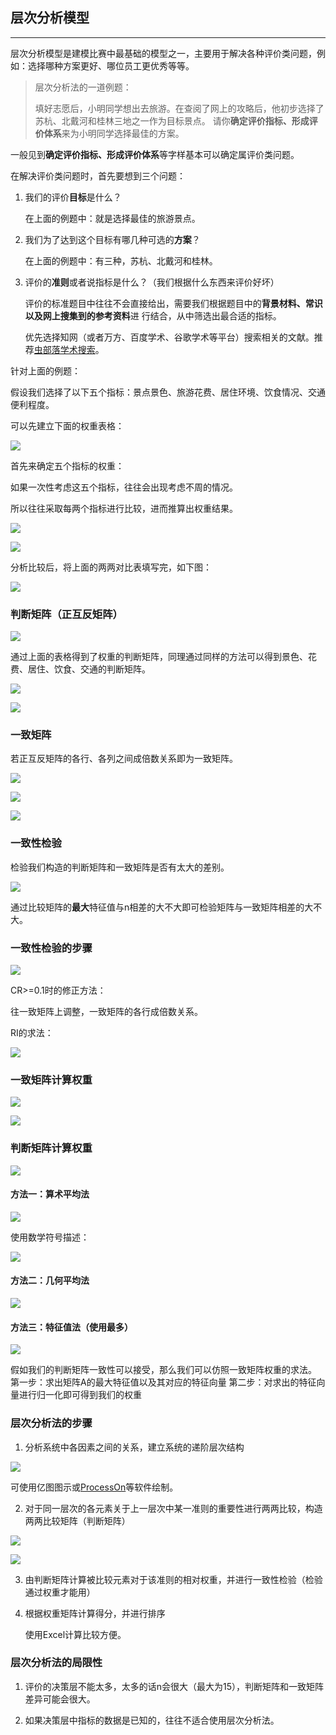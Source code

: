 ## 层次分析模型
---

层次分析模型是建模比赛中最基础的模型之一，主要用于解决各种评价类问题，例如：选择哪种方案更好、哪位员工更优秀等等。

> 层次分析法的一道例题：
>
> 填好志愿后，小明同学想出去旅游。在查阅了网上的攻略后，他初步选择了苏杭、北戴河和桂林三地之一作为目标景点。
> 请你**确定评价指标、形成评价体系**来为小明同学选择最佳的方案。

一般见到**确定评价指标、形成评价体系**等字样基本可以确定属评价类问题。

在解决评价类问题时，首先要想到三个问题：

1. 我们的评价**目标**是什么？

   在上面的例题中：就是选择最佳的旅游景点。

2. 我们为了达到这个目标有哪几种可选的**方案**？

   在上面的例题中：有三种，苏杭、北戴河和桂林。

3. 评价的**准则**或者说指标是什么？（我们根据什么东西来评价好坏）

   评价的标准题目中往往不会直接给出，需要我们根据题目中的**背景材料、常识以及网上搜集到的参考资料**进
   行结合，从中筛选出最合适的指标。

   优先选择知网（或者万方、百度学术、谷歌学术等平台）搜索相关的文献。推荐[虫部落学术搜索](https://scholar.chongbuluo.com/)。

   

针对上面的例题：

假设我们选择了以下五个指标：景点景色、旅游花费、居住环境、饮食情况、交通便利程度。

可以先建立下面的权重表格：

![](https://cdn.jsdelivr.net/gh/piggy925/BlogAssets@main/uPic/Math-2.png)

首先来确定五个指标的权重：

如果一次性考虑这五个指标，往往会出现考虑不周的情况。

所以往往采取每两个指标进行比较，进而推算出权重结果。

![](https://cdn.jsdelivr.net/gh/piggy925/BlogAssets@main/uPic/Math-3.png)

![](https://cdn.jsdelivr.net/gh/piggy925/BlogAssets@main/uPic/Math-4.png)

分析比较后，将上面的两两对比表填写完，如下图：

![](https://cdn.jsdelivr.net/gh/piggy925/BlogAssets@main/uPic/Math-5.png)

### 判断矩阵（正互反矩阵）

![](https://cdn.jsdelivr.net/gh/piggy925/BlogAssets@main/uPic/Math-6.png)

通过上面的表格得到了权重的判断矩阵，同理通过同样的方法可以得到景色、花费、居住、饮食、交通的判断矩阵。

![](https://cdn.jsdelivr.net/gh/piggy925/BlogAssets@main/uPic/Math-7.png)

![](https://cdn.jsdelivr.net/gh/piggy925/BlogAssets@main/uPic/Math-8.png)

### 一致矩阵

若正互反矩阵的各行、各列之间成倍数关系即为一致矩阵。

![](https://cdn.jsdelivr.net/gh/piggy925/BlogAssets@main/uPic/Math-11.png)

![](https://cdn.jsdelivr.net/gh/piggy925/BlogAssets@main/uPic/Math-9.png)

![](https://cdn.jsdelivr.net/gh/piggy925/BlogAssets@main/uPic/Math-10.png)

### 一致性检验

检验我们构造的判断矩阵和一致矩阵是否有太大的差别。

![](https://cdn.jsdelivr.net/gh/piggy925/BlogAssets@main/uPic/Math-12.png)

通过比较矩阵的**最大**特征值与n相差的大不大即可检验矩阵与一致矩阵相差的大不大。

### 一致性检验的步骤

![](https://cdn.jsdelivr.net/gh/piggy925/BlogAssets@main/uPic/Math-13.png)

CR>=0.1时的修正方法：

往一致矩阵上调整，一致矩阵的各行成倍数关系。

RI的求法：

![](https://cdn.jsdelivr.net/gh/piggy925/BlogAssets@main/uPic/Math-14.png)

### 一致矩阵计算权重

![](https://cdn.jsdelivr.net/gh/piggy925/BlogAssets@main/uPic/Math-15.png)

![](https://cdn.jsdelivr.net/gh/piggy925/BlogAssets@main/uPic/Math-16.png)

### 判断矩阵计算权重

![](https://cdn.jsdelivr.net/gh/piggy925/BlogAssets@main/uPic/Math-17.png)

#### **方法一：算术平均法**

![](https://cdn.jsdelivr.net/gh/piggy925/BlogAssets@main/uPic/Math-18.png)

使用数学符号描述：

![](https://cdn.jsdelivr.net/gh/piggy925/BlogAssets@main/uPic/Math-19.png)

#### 方法二：几何平均法

![](https://cdn.jsdelivr.net/gh/piggy925/BlogAssets@main/uPic/Math-20.png)

#### 方法三：特征值法（使用最多）

![](https://cdn.jsdelivr.net/gh/piggy925/BlogAssets@main/uPic/Math-21.png)

假如我们的判断矩阵一致性可以接受，那么我们可以仿照一致矩阵权重的求法。
第一步：求出矩阵A的最大特征值以及其对应的特征向量
第二步：对求出的特征向量进行归一化即可得到我们的权重

###  层次分析法的步骤

1. 分析系统中各因素之间的关系，建立系统的递阶层次结构

![](https://cdn.jsdelivr.net/gh/piggy925/BlogAssets@main/uPic/Math-34.png)

可使用亿图图示或[ProcessOn](https://www.processon.com/)等软件绘制。

2. 对于同一层次的各元素关于上一层次中某一准则的重要性进行两两比较，构造两两比较矩阵（判断矩阵）

![](https://cdn.jsdelivr.net/gh/piggy925/BlogAssets@main/uPic/Math-35.png)

![](https://cdn.jsdelivr.net/gh/piggy925/BlogAssets@main/uPic/Math-36.png)

3. 由判断矩阵计算被比较元素对于该准则的相对权重，并进行一致性检验（检验通过权重才能用）

4. 根据权重矩阵计算得分，并进行排序

   使用Excel计算比较方便。

### 层次分析法的局限性

1. 评价的决策层不能太多，太多的话n会很大（最大为15），判断矩阵和一致矩阵差异可能会很大。

2. 如果决策层中指标的数据是已知的，往往不适合使用层次分析法。

